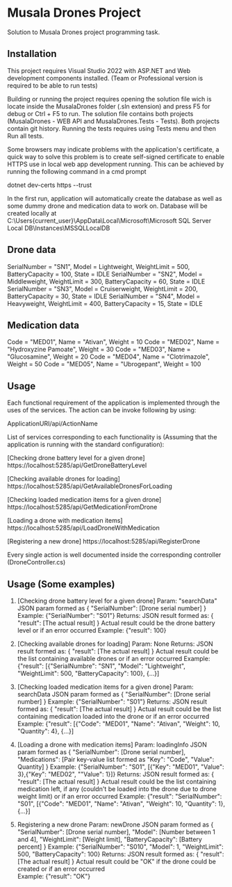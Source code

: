 # Musala Drones Project

Solution to Musala Drones project programming task.

## Installation

This project requires Visual Studio 2022 with ASP.NET and Web development components installed.
(Team or Professional version is required to be able to run tests)

Building or running the project requires opening the solution file wich is locate inside the MusalaDrones folder (.sln extension) and press F5 for debug or Ctrl + F5 to run. 
The solution file contains both projects (MusalaDrones - WEB API and MusalaDrones.Tests - Tests). Both projects contain git history.
Running the tests requires using Tests menu and then Run all tests.

Some browsers may indicate problems with the application's certificate, a quick way to solve this problem is to create self-signed certificate to enable HTTPS use in local web app development running. This can be achieved by running the following command in a cmd prompt

dotnet dev-certs https --trust

In the first run, application will automatically create the database as well as some dummy drone and medication data to work on.
Database will be created locally at C:\Users\{current_user}\AppData\Local\Microsoft\Microsoft SQL Server Local DB\Instances\MSSQLLocalDB

Drone data
----------------------------------------------------------------------------------------------------------------------------------------------------------------
SerialNumber = "SN1", Model = Lightweight,   WeightLimit = 500, BatteryCapacity = 100, State = IDLE
SerialNumber = "SN2", Model = Middleweight,  WeightLimit = 300, BatteryCapacity = 60,  State = IDLE
SerialNumber = "SN3", Model = Cruiserweight, WeightLimit = 200, BatteryCapacity = 30,  State = IDLE
SerialNumber = "SN4", Model = Heavyweight,   WeightLimit = 400, BatteryCapacity = 15,  State = IDLE

Medication data
----------------------------------------------------------------------------------------------------------------------------------------------------------------
Code = "MED01", Name = "Ativan", 		Weight = 10
Code = "MED02", Name = "Hydroxyzine Pamoate",	Weight = 30
Code = "MED03", Name = "Glucosamine", 		Weight = 20
Code = "MED04", Name = "Clotrimazole", 		Weight = 50
Code = "MED05", Name = "Ubrogepant", 		Weight = 100

## Usage
Each functional requirement of the application is implemented through the uses of the services.
The action can be invoke following by using:

ApplicationURI/api/ActionName

List of services corresponding to each functionality is (Assuming that the application is running with the standard configuration):

[Checking drone battery level for a given drone]
https://localhost:5285/api/GetDroneBatteryLevel

[Checking available drones for loading]
https://localhost:5285/api/GetAvailableDronesForLoading

[Checking loaded medication items for a given drone]
https://localhost:5285/api/GetMedicationFromDrone

[Loading a drone with medication items]
https://localhost:5285/api/LoadDroneWithMedication

[Registering a new drone]
https://localhost:5285/api/RegisterDrone

Every single action is well documented inside the corresponding controller (DroneController.cs)

## Usage (Some examples)

1. [Checking drone battery level for a given drone]
Param: "searchData"
JSON param formed as { "SerialNumber": [Drone serial number] }
Example: {"SerialNumber": "S01"}
Returns: JSON result formed as: { "result": [The actual result] }
Actual result could be the drone battery level or if an error occurred 
Example: {"result": 100}

2. [Checking available drones for loading]
Param: None
Returns: JSON result formed as: { "result": [The actual result] }
Actual result could be the list containing available drones or if an error occurred 
Example: {"result": [{"SerialNumbre": "SN1", "Model": "Lightweight", "WeightLimit": 500, "BatteryCapacity": 100}, {...}]

3. [Checking loaded medication items for a given drone]
Param: searchData
JSON param formed as { "SerialNumber": [Drone serial number] }
Example: {"SerialNumber": "S01"}
Returns: JSON result formed as: { "result": [The actual result] }
Actual result could be the list containing medication loaded into the drone or if an error occurred 
Example: {"result": [{"Code": "MED01", "Name": "Ativan", "Weight": 10, "Quantity": 4}, {...}]

4. [Loading a drone with medication items]
Param: loadingInfo
JSON param formed as { "SerialNumber": [Drone serial number], "Medications": [Pair key-value list formed as "Key": "Code", "Value": Quantity] }
Example: {"SerialNumber": "S01", [{"Key": "MED01", "Value": 3},{"Key": "MED02", ""Value": 1}]}
Returns: JSON result formed as: { "result": [The actual result] }
Actual result could be the list containing medication left, if any (couldn't be loaded into the drone due to drone weight limit) or if an error occurred
Example: {"result": "SerialNumber": "S01", [{"Code": "MED01", "Name": "Ativan", "Weight": 10, "Quantity": 1}, {...}]

5. Registering a new drone
Param: newDrone
JSON param formed as { "SerialNumber": [Drone serial number], "Model": [Number between 1 and 4], "WeightLimit": [Weight limit], "BatteryCapacity": [Battery percent] }
Example: {"SerialNumber": "S010", "Model": 1, "WeightLimit": 500, "BatteryCapacity": 100}
Returns: JSON result formed as: { "result": [The actual result] }
Actual result could be "OK" if the drone could be created or if an error occurred  
Example: {"result": "OK"}


